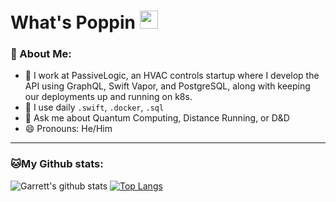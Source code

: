 # What's Poppin <img src="https://github.com/TheDudeThatCode/TheDudeThatCode/blob/master/Assets/Hi.gif" width="29px">

### 🤵 About Me:
- 🏦 I work at PassiveLogic, an HVAC controls startup where I develop the API using GraphQL, Swift Vapor, and PostgreSQL, along with keeping our deployments up and running on k8s.
- 🤔 I use daily ```.swift```, ```.docker```, ```.sql```
- 💬 Ask me about Quantum Computing, Distance Running, or D&D
- 😄 Pronouns: He/Him

---
### 🐱My Github stats:
![Garrett's github stats](https://github-readme-stats.vercel.app/api?username=GNMoseke&show_icons=true&title_color=ffc857&theme=synthwave&hide=["stars"])
[![Top Langs](https://github-readme-stats.vercel.app/api/top-langs/?username=GNMoseke&layout=compact&text_color=daf7dc&bg_color=151515)](https://github.com/anuraghazra/github-readme-stats)
